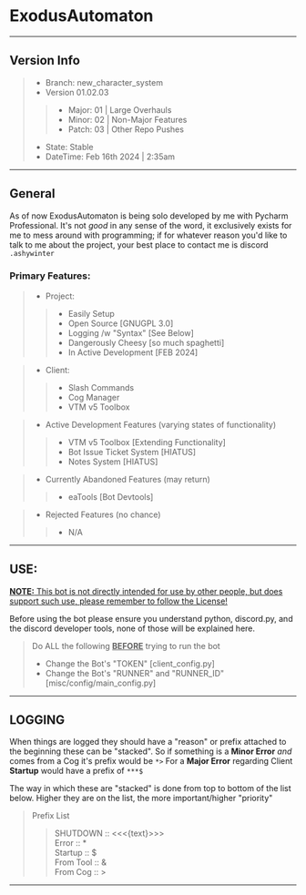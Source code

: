 ExodusAutomaton
===
---
## Version Info

> * Branch: new_character_system
> * Version 01.02.03
> > * Major: 01 | Large Overhauls
> > * Minor: 02 | Non-Major Features
> > * Patch: 03 | Other Repo Pushes
> * State: Stable
> * DateTime: Feb 16th 2024 | 2:35am

---
## General

As of now ExodusAutomaton is being solo developed by me with Pycharm Professional. 
It's not *good* in any sense of the word, it exclusively exists for me to mess around with programming; if for whatever 
reason you'd like to talk to me about the project, your best place to contact me is discord `.ashywinter`
### Primary Features:
> * Project: 
>> * Easily Setup
>> * Open Source [GNUGPL 3.0]
>> * Logging /w "Syntax" [See Below]
>> * Dangerously Cheesy [so much spaghetti]
>> * In Active Development [FEB 2024]

> * Client: 
>> * Slash Commands
>> * Cog Manager
>> * VTM v5 Toolbox 

> * Active Development Features (varying states of functionality) 
>> * VTM v5 Toolbox [Extending Functionality]
>> * Bot Issue Ticket System [HIATUS]
>> * Notes System [HIATUS]

> * Currently Abandoned Features (may return)
>> * eaTools [Bot Devtools]

> * Rejected Features (no chance)
>> * N/A

---
## USE:
<u>__NOTE:__  This bot is not directly intended for use by other people, but does support such use, please remember to follow the License! </u>

Before using the bot please ensure you understand python, discord.py, 
and the discord developer tools, none of those will be explained here.

> Do ALL the following <u>__BEFORE__</u> trying to run the bot
> 
> * Change the Bot's "TOKEN" [client_config.py]
> * Change the Bot's "RUNNER" and "RUNNER_ID" [misc/config/main_config.py]
---
## LOGGING
When things are logged they should have a "reason" or prefix attached to the beginning these can be "stacked". 
So if something is a __Minor Error__ *and* comes from a Cog it's prefix would be ``*>`` 
For a __Major Error__ regarding Client __Startup__ would have a prefix of ``***$``

The way in which these are "stacked" is done from top to bottom of the list below. 
Higher they are on the list, the more important/higher "priority" 

> Prefix List
>> SHUTDOWN :: <<<{text}>>> \
>> Error     :: * \
>> Startup   ::  $ \
>> From Tool :: & \
>> From Cog  ::  >
---
